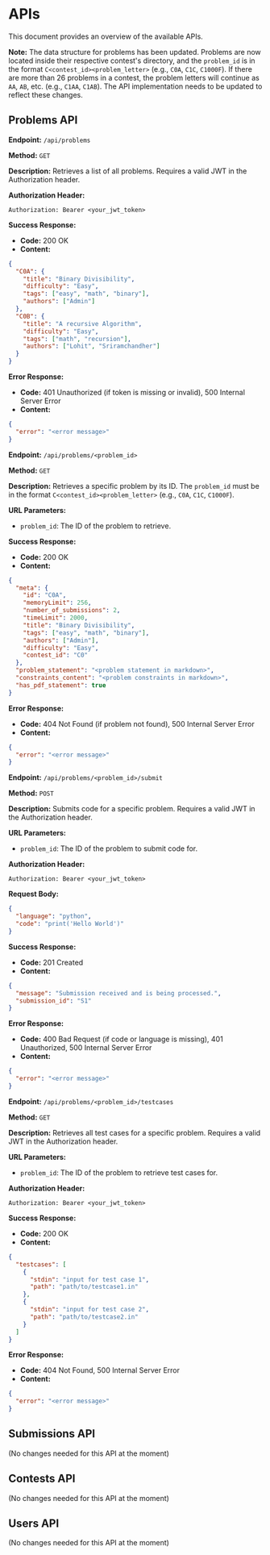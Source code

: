 # APIs

This document provides an overview of the available APIs.

**Note:** The data structure for problems has been updated. Problems are now located inside their respective contest's directory, and the `problem_id` is in the format `C<contest_id><problem_letter>` (e.g., `C0A`, `C1C`, `C1000F`). If there are more than 26 problems in a contest, the problem letters will continue as `AA`, `AB`, etc. (e.g., `C1AA`, `C1AB`). The API implementation needs to be updated to reflect these changes.

## Problems API

**Endpoint:** `/api/problems`

**Method:** `GET`

**Description:** Retrieves a list of all problems. Requires a valid JWT in the Authorization header.

**Authorization Header:**

`Authorization: Bearer <your_jwt_token>`

**Success Response:**

- **Code:** 200 OK
- **Content:**

```json
{
  "C0A": {
    "title": "Binary Divisibility",
    "difficulty": "Easy",
    "tags": ["easy", "math", "binary"],
    "authors": ["Admin"]
  },
  "C0B": {
    "title": "A recursive Algorithm",
    "difficulty": "Easy",
    "tags": ["math", "recursion"],
    "authors": ["Lohit", "Sriramchandher"]
  }
}
```

**Error Response:**

- **Code:** 401 Unauthorized (if token is missing or invalid), 500 Internal Server Error
- **Content:**

```json
{
  "error": "<error message>"
}
```

**Endpoint:** `/api/problems/<problem_id>`

**Method:** `GET`

**Description:** Retrieves a specific problem by its ID. The `problem_id` must be in the format `C<contest_id><problem_letter>` (e.g., `C0A`, `C1C`, `C1000F`).

**URL Parameters:**

- `problem_id`: The ID of the problem to retrieve.

**Success Response:**

- **Code:** 200 OK
- **Content:**

```json
{
  "meta": {
    "id": "C0A",
    "memoryLimit": 256,
    "number_of_submissions": 2,
    "timeLimit": 2000,
    "title": "Binary Divisibility",
    "tags": ["easy", "math", "binary"],
    "authors": ["Admin"],
    "difficulty": "Easy",
    "contest_id": "C0"
  },
  "problem_statement": "<problem statement in markdown>",
  "constraints_content": "<problem constraints in markdown>",
  "has_pdf_statement": true
}
```

**Error Response:**

- **Code:** 404 Not Found (if problem not found), 500 Internal Server Error
- **Content:**

```json
{
  "error": "<error message>"
}
```

**Endpoint:** `/api/problems/<problem_id>/submit`

**Method:** `POST`

**Description:** Submits code for a specific problem. Requires a valid JWT in the Authorization header.

**URL Parameters:**

- `problem_id`: The ID of the problem to submit code for.

**Authorization Header:**

`Authorization: Bearer <your_jwt_token>`

**Request Body:**

```json
{
  "language": "python",
  "code": "print('Hello World')"
}
```

**Success Response:**

- **Code:** 201 Created
- **Content:**

```json
{
  "message": "Submission received and is being processed.",
  "submission_id": "S1"
}
```

**Error Response:**

- **Code:** 400 Bad Request (if code or language is missing), 401 Unauthorized, 500 Internal Server Error
- **Content:**

```json
{
  "error": "<error message>"
}
```

**Endpoint:** `/api/problems/<problem_id>/testcases`

**Method:** `GET`

**Description:** Retrieves all test cases for a specific problem. Requires a valid JWT in the Authorization header.

**URL Parameters:**

- `problem_id`: The ID of the problem to retrieve test cases for.

**Authorization Header:**

`Authorization: Bearer <your_jwt_token>`

**Success Response:**

- **Code:** 200 OK
- **Content:**

```json
{
  "testcases": [
    {
      "stdin": "input for test case 1",
      "path": "path/to/testcase1.in"
    },
    {
      "stdin": "input for test case 2",
      "path": "path/to/testcase2.in"
    }
  ]
}
```

**Error Response:**

- **Code:** 404 Not Found, 500 Internal Server Error
- **Content:**

```json
{
  "error": "<error message>"
}
```

## Submissions API

(No changes needed for this API at the moment)

## Contests API

(No changes needed for this API at the moment)

## Users API

(No changes needed for this API at the moment)
